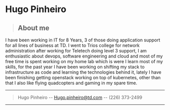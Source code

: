 


# Hugo Pinheiro

> ## About me   
> 

I have been working in IT for 8 Years, 3 of those doing application support for all lines of business at TD.
I went to Trios college for network administration after working for Teletech doing level 3 support, I am enthusiastic about devops, software engineering and cloud
and most of my free time is spent working on my home lab which is were I learn most of my skills, for the past year I have been working on shifting my stack to 
infrastructure as code and learning the technologies behind it, lately I have been finishing getting openstack working on top of kubernetes, other than that I
also like flying quadcopters and gaming in my spare time.


------

> Hugo Pinheiro -- [Hugo.pinheiro@td.com](hugo.pinheiro@td.com) -- (226) 373-2499

------